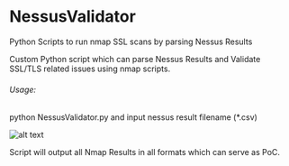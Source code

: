 # NessusValidator
Python Scripts to run nmap SSL scans by parsing Nessus Results

Custom Python script which can parse Nessus Results and Validate SSL/TLS related issues using nmap scripts.

###### Usage:
python NessusValidator.py and input nessus result filename (*.csv)

![alt text](https://github.com/rootsploit/NessusValidator/blob/master/usage.jpg?raw=true)

Script will output all Nmap Results in all formats which can serve as PoC.
